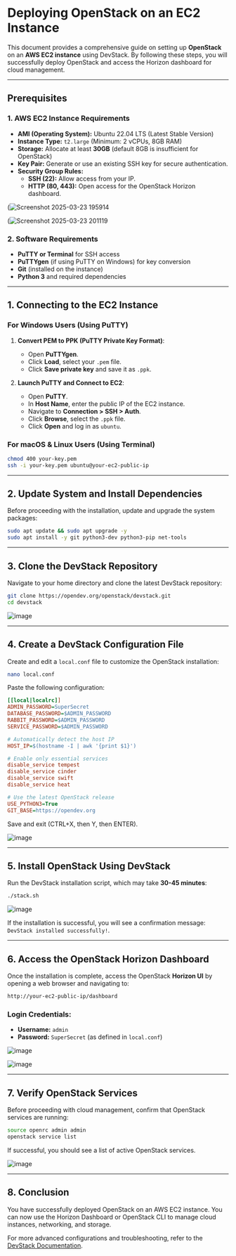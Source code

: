 # **Deploying OpenStack on an EC2 Instance**

This document provides a comprehensive guide on setting up **OpenStack** on an **AWS EC2 instance** using DevStack. By following these steps, you will successfully deploy OpenStack and access the Horizon dashboard for cloud management.

---

## **Prerequisites**

### **1. AWS EC2 Instance Requirements**

- **AMI (Operating System):** Ubuntu 22.04 LTS (Latest Stable Version)
- **Instance Type:** `t2.large` (Minimum: 2 vCPUs, 8GB RAM)
- **Storage:** Allocate at least **30GB** (default 8GB is insufficient for OpenStack)
- **Key Pair:** Generate or use an existing SSH key for secure authentication.
- **Security Group Rules:**
  - **SSH (22):** Allow access from your IP.
  - **HTTP (80, 443):** Open access for the OpenStack Horizon dashboard.

(![Screenshot 2025-03-23 195914](https://github.com/user-attachments/assets/13f9ad28-60e7-49eb-a211-87a056237b48)


(![Screenshot 2025-03-23 201119](https://github.com/user-attachments/assets/85e1def9-b4a4-4ac6-bd66-43be910b0700)



### **2. Software Requirements**
- **PuTTY or Terminal** for SSH access
- **PuTTYgen** (if using PuTTY on Windows) for key conversion
- **Git** (installed on the instance)
- **Python 3** and required dependencies

---

## **1. Connecting to the EC2 Instance**

### **For Windows Users (Using PuTTY)**

1. **Convert PEM to PPK (PuTTY Private Key Format)**:
   - Open **PuTTYgen**.
   - Click **Load**, select your `.pem` file.
   - Click **Save private key** and save it as `.ppk`.

2. **Launch PuTTY and Connect to EC2**:
   - Open **PuTTY**.
   - In **Host Name**, enter the public IP of the EC2 instance.
   - Navigate to **Connection > SSH > Auth**.
   - Click **Browse**, select the `.ppk` file.
   - Click **Open** and log in as `ubuntu`.

### **For macOS & Linux Users (Using Terminal)**

```bash
chmod 400 your-key.pem
ssh -i your-key.pem ubuntu@your-ec2-public-ip
```

---

## **2. Update System and Install Dependencies**

Before proceeding with the installation, update and upgrade the system packages:

```bash
sudo apt update && sudo apt upgrade -y
sudo apt install -y git python3-dev python3-pip net-tools
```

---

## **3. Clone the DevStack Repository**

Navigate to your home directory and clone the latest DevStack repository:

```bash
git clone https://opendev.org/openstack/devstack.git
cd devstack
```
![image](https://github.com/user-attachments/assets/cbb053f4-e9d8-4140-a47c-64107f440dde)

---

## **4. Create a DevStack Configuration File**

Create and edit a `local.conf` file to customize the OpenStack installation:

```bash
nano local.conf
```

Paste the following configuration:

```ini
[[local|localrc]]
ADMIN_PASSWORD=SuperSecret
DATABASE_PASSWORD=$ADMIN_PASSWORD
RABBIT_PASSWORD=$ADMIN_PASSWORD
SERVICE_PASSWORD=$ADMIN_PASSWORD

# Automatically detect the host IP
HOST_IP=$(hostname -I | awk '{print $1}')

# Enable only essential services
disable_service tempest
disable_service cinder
disable_service swift
disable_service heat

# Use the latest OpenStack release
USE_PYTHON3=True
GIT_BASE=https://opendev.org
```

Save and exit (CTRL+X, then Y, then ENTER).

![image](https://github.com/user-attachments/assets/ad725943-6387-4e97-9fd2-b4dcad91803b)

---

## **5. Install OpenStack Using DevStack**

Run the DevStack installation script, which may take **30-45 minutes**:

```bash
./stack.sh
```
![image](https://github.com/user-attachments/assets/0dd8d73a-ee79-4910-bd01-ad4c4680ff62)

If the installation is successful, you will see a confirmation message: `DevStack installed successfully!`.

---

## **6. Access the OpenStack Horizon Dashboard**

Once the installation is complete, access the OpenStack **Horizon UI** by opening a web browser and navigating to:

```bash
http://your-ec2-public-ip/dashboard
```

### **Login Credentials:**
- **Username:** `admin`
- **Password:** `SuperSecret` (as defined in `local.conf`)

![image](https://github.com/user-attachments/assets/92629a6b-4ab1-4833-9bb3-de18b532fd0d)

![image](https://github.com/user-attachments/assets/afedc404-8489-4a3a-8ea2-c02d8787ed6c)

---

## **7. Verify OpenStack Services**

Before proceeding with cloud management, confirm that OpenStack services are running:

```bash
source openrc admin admin
openstack service list
```

If successful, you should see a list of active OpenStack services.

![image](https://github.com/user-attachments/assets/4864989c-a066-4a55-a86e-b23841f5f273)

---

## **8. Conclusion**

You have successfully deployed OpenStack on an AWS EC2 instance. You can now use the Horizon Dashboard or OpenStack CLI to manage cloud instances, networking, and storage.

For more advanced configurations and troubleshooting, refer to the [DevStack Documentation](https://github.com/openstack/devstack).

